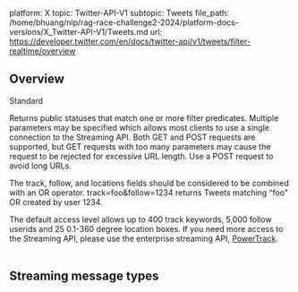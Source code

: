 platform: X
topic: Twitter-API-V1
subtopic: Tweets
file_path: /home/bhuang/nlp/rag-race-challenge2-2024/platform-docs-versions/X_Twitter-API-V1/Tweets.md
url: https://developer.twitter.com/en/docs/twitter-api/v1/tweets/filter-realtime/overview

## Overview

Standard

Returns public statuses that match one or more filter predicates. Multiple parameters may be specified which allows most clients to use a single connection to the Streaming API. Both GET and POST requests are supported, but GET requests with too many parameters may cause the request to be rejected for excessive URL length. Use a POST request to avoid long URLs.

The track, follow, and locations fields should be considered to be combined with an OR operator. track=foo&follow=1234 returns Tweets matching “foo” OR created by user 1234.

The default access level allows up to 400 track keywords, 5,000 follow userids and 25 0.1-360 degree location boxes. If you need more access to the Streaming API, please use the enterprise streaming API, [PowerTrack](https://developer.twitter.com/en/docs/tweets/filter-realtime/overview/powertrack-api).  
 

## Streaming message types